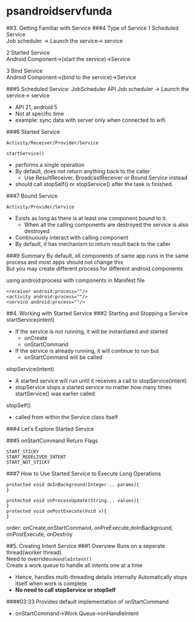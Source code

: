 # psandroidservfunda
##3. Getting Familiar with Service
###4 Type of Service
1 Scheduled Service  
Job scheduler -> Launch the service-> service

2 Started Service  
Android Component->(start the service)->Service  

3 Bind Service  
Android Component->(bind to the service)->Service  


###5 Scheduled Service: JobScheduler API
Job scheduler -> Launch the service-> service  
- API 21, android 5
- Not at specific time
- example: sync data with server only when connected to wifi


###6 Started Service
```
Activity/Receiver/Provider/Service
```
```
startService()
```
- performs a single operation
- By default, does not return anything back to the caller
  - Use ResultReceiver, BroadcastReceiver or Bound Service instead
- should call stopSelf() or stopService() after the task is finished.  

###7 Bound Service
```
Activity/Provider/Service
```
- Exists as long as there is at least one component bound to it.
  - When all the calling components are destroyed the service is also destroyed
- Continuously interact with calling component
- By default, it has mechanism to return result back to the caller

###9 Summary
By default, all components of same app runs in the same process and most apps should not change this  
But you may create different process for different android components  

using android:process with components in Manifest file
```
<receiver android:process=""/>
<activity android:process=""/>
<service android:process=""/>
```

##4. Working with Started Service
###2 Starting and Stopping a Service
startService(intent)
- If the service is not running, it will be instantiated and started
  - onCreate 
  - onStartCommand
- If the service is already running, it will continue to run but
  - onStartCommand will be called


stopService(intent)
- A started service will run until it receives a call to stopService(intent)
- stopService stops a started service no matter how many times startService() was earlier called


stopSelf()
- called from within the Service class itself

###4 Let's Explore Started Service



###5 onStartCommand Return Flags
```
START_STICKY
START_REDELIVER_INTENT
START_NOT_STICKY
```


###7 How to Use Started Service to Execute Long Operations
```
protected void doInBackground(Integer... params){
}

protected void onProcessUpdate(String... values){
}
protected void onPostExecute(Void v){
}
```
order: onCreate,onStartCommand, onPreExecute,doInBackground, onPostExecute, onDestroy

##5. Creating Intent Service
###1 Overview
Runs on a seperate thread(worker thread)  
Need to override```onHandleIntent()```  
Create a work queue to handle all intents one at a time
- Hence, handles multi-threading details internally
Automatically stops itself when work is complete
- __No need to call stopService or stopSelf__


####03:33
Provides default implementation of onStartCommand
- onStartCommand->Work Queue->onHandleIntent

